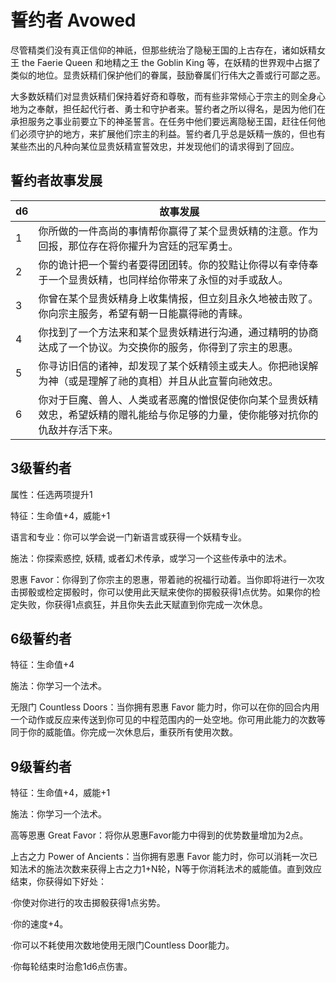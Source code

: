 # 誓约者 Avowed

尽管精类们没有真正信仰的神祇，但那些统治了隐秘王国的上古存在，诸如妖精女王
the Faerie Queen 和地精之王 the Goblin King
等，在妖精的世界观中占据了类似的地位。显贵妖精们保护他们的眷属，鼓励眷属们行伟大之善或行可鄙之恶。

大多数妖精们对显贵妖精们保持着好奇和尊敬，而有些非常倾心于宗主的则全身心地为之奉献，担任起代行者、勇士和守护者来。誓约者之所以得名，是因为他们在承担服务之事业前要立下的神圣誓言。在任务中他们要远离隐秘王国，赶往任何他们必须守护的地方，来扩展他们宗主的利益。誓约者几乎总是妖精一族的，但也有某些杰出的凡种向某位显贵妖精宣誓效忠，并发现他们的请求得到了回应。

## 誓约者故事发展

<table>
<thead>
<tr class="header">
<th>d6</th>
<th>故事发展</th>
</tr>
</thead>
<tbody>
<tr class="odd">
<td>1</td>
<td>你所做的一件高尚的事情帮你赢得了某个显贵妖精的注意。作为回报，那位存在将你擢升为宫廷的冠军勇士。</td>
</tr>
<tr class="even">
<td>2</td>
<td>你的诡计把一个誓约者耍得团团转。你的狡黠让你得以有幸侍奉于一个显贵妖精，也同样给你带来了永恒的对手或敌人。</td>
</tr>
<tr class="odd">
<td>3</td>
<td>你曾在某个显贵妖精身上收集情报，但立刻且永久地被击败了。你向宗主服务，希望有朝一日能赢得祂的青睐。</td>
</tr>
<tr class="even">
<td>4</td>
<td>你找到了一个方法来和某个显贵妖精进行沟通，通过精明的协商达成了一个协议。为交换你的服务，你得到了宗主的恩惠。</td>
</tr>
<tr class="odd">
<td>5</td>
<td>你寻访旧信的诸神，却发现了某个妖精领主或夫人。你把祂误解为神（或是理解了祂的真相）并且从此宣誓向祂效忠。</td>
</tr>
<tr class="even">
<td>6</td>
<td>你对于巨魔、兽人、人类或者恶魔的憎恨促使你向某个显贵妖精效忠，希望妖精的赠礼能给与你足够的力量，使你能够对抗你的仇敌并存活下来。</td>
</tr>
</tbody>
</table>

## 3级誓约者

属性：任选两项提升1

特征：生命值+4，威能+1

语言和专业：你可以学会说一门新语言或获得一个妖精专业。

施法：你探索惑控, 妖精, 或者幻术传承，或学习一个这些传承中的法术。

恩惠
Favor：你得到了你宗主的恩惠，带着祂的祝福行动着。当你即将进行一次攻击掷骰或检定掷骰时，你可以使用此天赋来使你的掷骰获得1点优势。如果你的检定失败，你获得1点疯狂，并且你失去此天赋直到你完成一次休息。

## 6级誓约者

特征：生命值+4

施法：你学习一个法术。

无限门 Countless Doors：当你拥有恩惠 Favor
能力时，你可以在你的回合内用一个动作或反应来传送到你可见的中程范围内的一处空地。你可用此能力的次数等同于你的威能值。你完成一次休息后，重获所有使用次数。

## 9级誓约者

特征：生命值+4，威能+1

施法：你学习一个法术。

高等恩惠 Great Favor：将你从恩惠Favor能力中得到的优势数量增加为2点。

上古之力 Power of Ancients：当你拥有恩惠 Favor
能力时，你可以消耗一次已知法术的施法次数来获得上古之力1+N轮，N等于你消耗法术的威能值。直到效应结束，你获得如下好处：

·你使对你进行的攻击掷骰获得1点劣势。

·你的速度+4。

·你可以不耗使用次数地使用无限门Countless Door能力。

·你每轮结束时治愈1d6点伤害。

 
